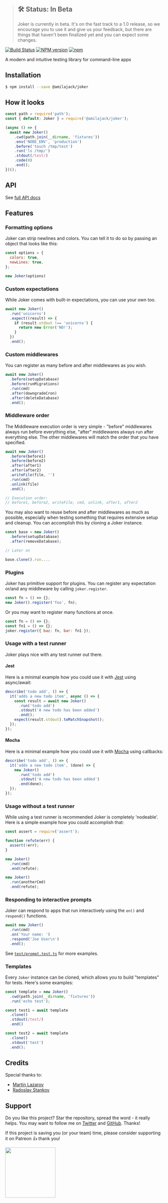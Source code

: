 > ## 🛠 Status: In Beta
> Joker is currently in beta. It's on the fast track to a 1.0 release, so we encourage you to use it and give us your feedback, but there are things that haven't been finalized yet and you can expect some changes.

[![Build Status](https://dev.azure.com/amilajack/amilajack/_apis/build/status/amilajack.joker?branchName=master)](https://dev.azure.com/amilajack/amilajack/_build/latest?definitionId=1&branchName=master)
[![NPM version](https://img.shields.io/npm/v/@amilajack/joker.svg)](https://www.npmjs.com/package/@amilajack/joker)
[![npm](https://img.shields.io/npm/dm/@amilajack/joker.svg)](https://npm-stat.com/charts.html?package=@amilajack/joker)

A modern and intuitive testing library for command-line apps

## Installation

```bash
$ npm install --save @amilajack/joker
```

## How it looks

```js
const path = require('path');
const { default: Joker } = require('@amilajack/joker');

(async () => {
  await new Joker()
    .cwd(path.join(__dirname, 'fixtures'))
    .env('NODE_ENV', 'production')
    .before('touch /tmp/test')
    .run('ls /tmp/')
    .stdout(/test/)
    .code(0)
    .end();
})();
```

## API

See [full API docs](https://amilajack.github.io/joker/classes/runner)

## Features

### Formatting options

Joker can strip newlines and colors. You can tell it to do so by passing an
object that looks like this:

```js
const options = {
  colors: true,
  newLines: true,
};

new Joker(options)
```

### Custom expectations

While Joker comes with built-in expectations, you can use your own too.

```js
await new Joker()
  .run('unicorns')
  .expect((result) => {
    if (result.stdout !== 'unicorns') {
      return new Error('NO!');
    }
  })
  .end();
```

### Custom middlewares

You can register as many before and after middlewares as you wish.

```js
await new Joker()
  .before(setupDatabase)
  .before(runMigrations)
  .run(cmd)
  .after(downgradeCron)
  .after(deleteDatabase)
  .end();
```

### Middleware order

The Middleware execution order is very simple - "before" middlewares always run
before everything else, "after" middlewares always run after everything else.
The other middlewares will match the order that you have specified.

```js
await new Joker()
  .before(before1)
  .before(before2)
  .after(after1)
  .after(after2)
  .writeFile(file, '')
  .run(cmd)
  .unlink(file)
  .end();

// Execution order:
// before1, before2, writeFile, cmd, unlink, after1, after2
```

You may also want to reuse before and after middlewares as much as possible,
especially when testing something that requires extensive setup and cleanup. You
can accomplish this by cloning a Joker instance.

```js
const base = new Joker()
  .before(setupDatabase)
  .after(removeDatabase);

// Later on

base.clone().run....
```

### Plugins

Joker has primitive support for plugins. You can register any expectation or/and
any middleware by calling `joker.register`.

```js
const fn = () => {};
new Joker().register('foo', fn);
```

Or you may want to register many functions at once.

```js
const fn = () => {};
const fn1 = () => {};
joker.register({ baz: fn, bar: fn1 });
```

### Usage with a test runner

Joker plays nice with any test runner out there.

#### Jest

Here is a minimal example how you could use it with [Jest](http://jestjs.io) using async/await:

```js
describe('todo add', () => {
  it('adds a new todo item', async () => {
    const result = await new Joker()
      .run('todo add')
      .stdout('A new todo has been added')
      .end();
    expect(result.stdout).toMatchSnapshot();
  });
});
```

#### Mocha

Here is a minimal example how you could use it with [Mocha](http://mochajs.org) using callbacks:

```js
describe('todo add', () => {
  it('adds a new todo item', (done) => {
    new Joker()
      .run('todo add')
      .stdout('A new todo has been added')
      .end(done);
  });
});
```

### Usage without a test runner

While using a test runner is recommended Joker is completely 'nodeable'. Here is
a simple example how you could accomplish that:

```js
const assert = require('assert');

function refute(err) {
  assert(!err);
}

new Joker()
  .run(cmd)
  .end(refute);

new Joker()
  .run(anotherCmd)
  .end(refute);
```

### Responding to interactive prompts

Joker can respond to apps that run interactively using the `on()` and
`respond()` functions.

```js
await new Joker()
  .run(cmd)
  .on('Your name: ')
  .respond('Joe User\n')
  .end();
```

See [`test/prompt.test.ts`](https://github.com/amilajack/joker/blob/master/tests/prompt.test.ts) for more examples.

### Templates

Every `Joker` instance can be cloned, which allows you to build "templates" for tests. Here's some examples:

```js
const template = new Joker()
  .cwd(path.join(__dirname, 'fixtures'))
  .run('echo test');

const test1 = await template
  .clone()
  .stdout(/test/)
  .end()

const test2 = await template
  .clone()
  .stdout('test')
  .end();
```

## Credits

Special thanks to:

- [Martin Lazarov](https://github.com/mlazarov)
- [Radoslav Stankov](https://github.com/rstankov)

## Support

Do you like this project? Star the repository, spread the word - it really helps. You may want to follow
me on [Twitter](https://twitter.com/amilajack) and
[GitHub](https://github.com/amilajack). Thanks!

If this project is saving you (or your team) time, please consider supporting it on Patreon 👍 thank you!

<p>
  <a href="https://www.patreon.com/amilajack">
    <img src="https://c5.patreon.com/external/logo/become_a_patron_button@2x.png" width="160">
  </a>
</p>
